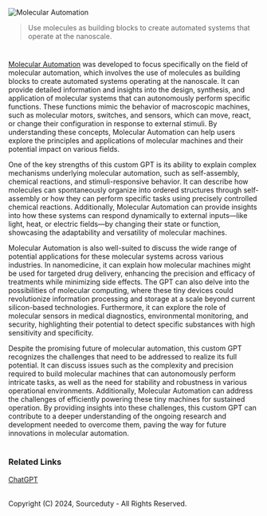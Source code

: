 ![Molecular Automation](https://github.com/user-attachments/assets/2e811c1d-e08c-4065-b549-3730f1a5ff62)

> Use molecules as building blocks to create automated systems that operate at the nanoscale.

#

[Molecular Automation](https://chatgpt.com/g/g-evCx2qPG4-molecular-automation) was developed to focus specifically on the field of molecular automation, which involves the use of molecules as building blocks to create automated systems operating at the nanoscale. It can provide detailed information and insights into the design, synthesis, and application of molecular systems that can autonomously perform specific functions. These functions mimic the behavior of macroscopic machines, such as molecular motors, switches, and sensors, which can move, react, or change their configuration in response to external stimuli. By understanding these concepts, Molecular Automation can help users explore the principles and applications of molecular machines and their potential impact on various fields.

One of the key strengths of this custom GPT is its ability to explain complex mechanisms underlying molecular automation, such as self-assembly, chemical reactions, and stimuli-responsive behavior. It can describe how molecules can spontaneously organize into ordered structures through self-assembly or how they can perform specific tasks using precisely controlled chemical reactions. Additionally, Molecular Automation can provide insights into how these systems can respond dynamically to external inputs—like light, heat, or electric fields—by changing their state or function, showcasing the adaptability and versatility of molecular machines.

Molecular Automation is also well-suited to discuss the wide range of potential applications for these molecular systems across various industries. In nanomedicine, it can explain how molecular machines might be used for targeted drug delivery, enhancing the precision and efficacy of treatments while minimizing side effects. The GPT can also delve into the possibilities of molecular computing, where these tiny devices could revolutionize information processing and storage at a scale beyond current silicon-based technologies. Furthermore, it can explore the role of molecular sensors in medical diagnostics, environmental monitoring, and security, highlighting their potential to detect specific substances with high sensitivity and specificity.

Despite the promising future of molecular automation, this custom GPT recognizes the challenges that need to be addressed to realize its full potential. It can discuss issues such as the complexity and precision required to build molecular machines that can autonomously perform intricate tasks, as well as the need for stability and robustness in various operational environments. Additionally, Molecular Automation can address the challenges of efficiently powering these tiny machines for sustained operation. By providing insights into these challenges, this custom GPT can contribute to a deeper understanding of the ongoing research and development needed to overcome them, paving the way for future innovations in molecular automation.

#
### Related Links

[ChatGPT](https://github.com/sourceduty/ChatGPT)

<br>
Copyright (C) 2024, Sourceduty - All Rights Reserved.

